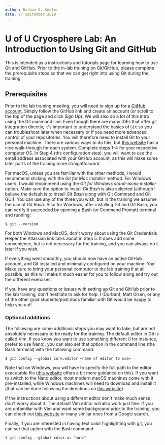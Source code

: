 ```yaml
---
author: Durban G. Keeler
date: 27 September 2019
---
```


# U of U Cryosphere Lab: An Introduction to Using Git and GitHub

This is intended as a instructions and tutorials page for learning how to use Git and GitHub.
Prior to the in-lab training on Git/GitHub, please complete the prerequisite steps so that we can get right into using Git during the training.

## Prerequisites

Prior to the lab training meeting, you will need to sign up for a [GitHub account](https://github.com/).
Simply follow the GitHub link and create an account (or scroll to the top of the page and click *Sign Up*).
We will also do a lot of this intro using the Git command line.
Even though there are many IDEs that offer git integration directly, it's important to understand the basics of `Git` so you can troubleshoot later when necessary or if you need more advanced control of your repositories.
You will therefore need to install Git to your personal machine.
There are various ways to do this, but [this website](https://www.atlassian.com/git/tutorials/install-git) has a nice walk-through for each system. 
Complete steps 1-4 for your respective computer OS.
In Step 4 (the configuration step), you will want to use the email address associated with your GitHub account, as this will make some later parts of the training more straightforward.

For macOS, unless you are familiar with the other methods, I would recommend sticking with the *Git for Mac Installer* method.
For Windows users, I would recommend using the *Git for Windows stand-alone installer* option.
Make sure the option to install *Git Bash* is also selected (although I believe the default is to install *Git Bash* along with Git Command and Git GUI).
You can use any of the three you wish, but in the training we assume the use of *Git Bash*.
Also for Windows, after installing Git and Git Bash, you can verify it succeeded by opening a Bash (or Command Prompt) terminal and running:
```
$ git --version
```
For both Windows and MacOS, don't worry about using the Git Credentials Helper the Atlassian link talks about in Step 5.
It does add some convenience, but is not necessary for the training, and you can always do it later if you wish.

If everything went smoothly, you should now have an active GitHub account, and Git installed and minimally configured on your machine. Yay! Make sure to bring your personal computer to the lab training if at all possible, as this will make it much easier for you to follow along and try out the different exercises.

If you have any questions or issues with setting up Git and GitHub prior to the lab training, don't hestitate to ask for help. I (Durban), Matt Olsen, or any of the other grad students/post docs familiar with Git would be happy to help you out!

### Optional additions

The following are some additional steps you may want to take, but are not absolutely necessary to be ready for the training.
The default editor in Git is called Vim.
If you know you want to use something different (I for instance, prefer to use Nano), you can also set that option in the command line (the Bash terminal) with the following command:
```
$ git config --global core.editor <name of editor to use>
```
Note that on Windows, you will have to specify the full path to the editor executable file ([this website](https://git-scm.com/book/en/v2/Getting-Started-First-Time-Git-Setup) offers a bit more guidance on this).
If you want to switch to the Nano editor, most modern macOS machines come with it pre-installed, while Windows machines will need to download and install it (that can be done following the directions on [this website](http://www.oznetnerd.com/git-nano-windows/)).

If the instructions about using a different editor don't make much sense, don't worry about it.
The default Vim editor will also work just fine.
If you are unfamiliar with Vim and want some background prior to the training, you can check out [this website](https://scotch.io/tutorials/getting-started-with-vim-an-interactive-guide) or many similar ones from a Google search.

Finally, if you are interested in having text color highlighting with git, you can set that option with the Bash command:
```
$ git config --global color.ui "auto"
```


